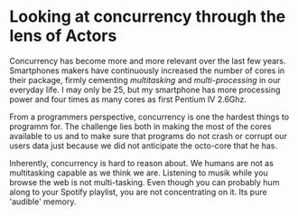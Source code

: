# Looking at concurrency through the lens of Actors

Concurrency has become more and more relevant over the last few years.
Smartphones makers have continuously increased the number of cores in their package,
firmly cementing _multitasking_ and _multi-processing_ in our everyday life.
I may only be 25, but my smartphone has more processing power and four times as many cores as first Pentium IV 2.6Ghz.

From a programmers perspective, concurrency is one the hardest things to programm for.
The challenge lies both in making the most of the cores available to us and to make sure
that programs do not crash or corrupt our users data just because we did not anticipate
the octo-core that he has.

Inherently, concurrency is hard to reason about. We humans are not as multitasking capable as we think we are.
Listening to musik while you browse the web is not multi-tasking. Even though you can probably hum along to your
Spotify playlist, you are not concentrating on it. Its pure 'audible' memory.
